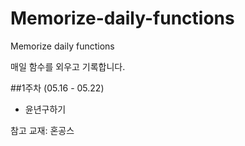 # Memorize-daily-functions
 Memorize daily functions
 
 
매일 함수를 외우고 기록합니다.
 
##1주차 (05.16 - 05.22)
- 윤년구하기



참고 교재: 혼공스

